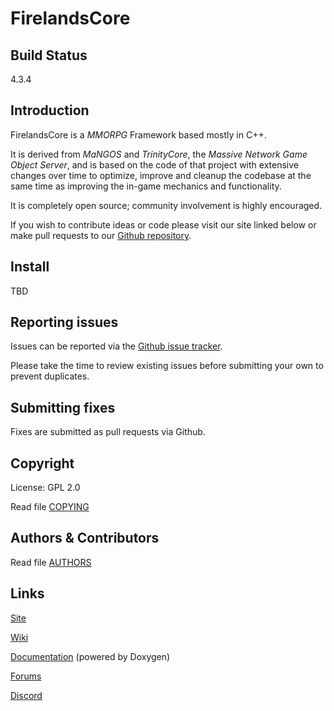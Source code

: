 # FirelandsCore

## Build Status

4.3.4

## Introduction

FirelandsCore is a _MMORPG_ Framework based mostly in C++.

It is derived from _MaNGOS_ and _TrinityCore_, the _Massive Network Game Object Server_, and is
based on the code of that project with extensive changes over time to optimize,
improve and cleanup the codebase at the same time as improving the in-game
mechanics and functionality.

It is completely open source; community involvement is highly encouraged.

If you wish to contribute ideas or code please visit our site linked below or
make pull requests to our [Github repository](https://github.com/seobryn/Firelands-Core).

## Install

TBD

## Reporting issues

Issues can be reported via the [Github issue tracker](https://github.com/seobryn/Firelands-Core/issues).

Please take the time to review existing issues before submitting your own to
prevent duplicates.

## Submitting fixes

Fixes are submitted as pull requests via Github.

## Copyright

License: GPL 2.0

Read file [COPYING](COPYING)

## Authors &amp; Contributors

Read file [AUTHORS](AUTHORS)

## Links

[Site](TBD)

[Wiki](TBD)

[Documentation](TBD) (powered by Doxygen)

[Forums](TBD)

[Discord](TBD)
